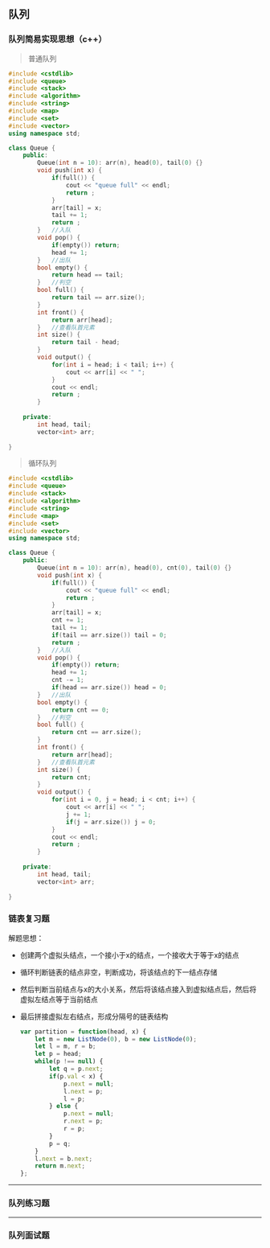 ## 队列

### 队列简易实现思想（c++）

> 普通队列

```c++
#include <cstdlib>
#include <queue>
#include <stack>
#include <algorithm>
#include <string>
#include <map>
#include <set>
#include <vector>
using namespace std;

class Queue {
    public: 
    	Queue(int n = 10): arr(n), head(0), tail(0) {}
    	void push(int x) {
            if(full()) {
                cout << "queue full" << endl;
                return ;
            }
            arr[tail] = x;
            tail += 1;
            return ;
        }	//入队
    	void pop() {
            if(empty()) return;
            head += 1;
        }	//出队
    	bool empty() {
            return head == tail;
        }	//判空
    	bool full() {
            return tail == arr.size();
        }
    	int front() {
            return arr[head];
        }	//查看队首元素
    	int size() {
            return tail - head;
        }
    	void output() {
            for(int i = head; i < tail; i++) {
                cout << arr[i] << " ";
            }
            cout << endl;
            return ;
        }
    
    private:
    	int head, tail;
    	vector<int> arr;
    
}
```

> 循环队列

```c++
#include <cstdlib>
#include <queue>
#include <stack>
#include <algorithm>
#include <string>
#include <map>
#include <set>
#include <vector>
using namespace std;

class Queue {
    public: 
    	Queue(int n = 10): arr(n), head(0), cnt(0), tail(0) {}
    	void push(int x) {
            if(full()) {
                cout << "queue full" << endl;
                return ;
            }
            arr[tail] = x;
            cnt += 1;
            tail += 1;
            if(tail == arr.size()) tail = 0;
            return ;
        }	//入队
    	void pop() {
            if(empty()) return;
            head += 1;
            cnt -= 1;
            if(head == arr.size()) head = 0;
        }	//出队
    	bool empty() {
            return cnt == 0;
        }	//判空
    	bool full() {
            return cnt == arr.size();
        }
    	int front() {
            return arr[head];
        }	//查看队首元素
    	int size() {
            return cnt;
        }
    	void output() {
            for(int i = 0, j = head; i < cnt; i++) {
                cout << arr[i] << " ";
                j += 1;
                if(j = arr.size()) j = 0;
            }
            cout << endl;
            return ;
        }
    
    private:
    	int head, tail;
    	vector<int> arr;
    
}
```

### 链表复习题

[86.分隔链表]: https://leetcode.cn/problems/partition-list/

解题思想：

* 创建两个虚拟头结点，一个接小于x的结点，一个接收大于等于x的结点

* 循环判断链表的结点非空，判断成功，将该结点的下一结点存储

* 然后判断当前结点与x的大小关系，然后将该结点接入到虚拟结点后，然后将虚拟左结点等于当前结点

* 最后拼接虚拟左右结点，形成分隔号的链表结构

  ```javascript
  var partition = function(head, x) {
      let m = new ListNode(0), b = new ListNode(0);
      let l = m, r = b;
      let p = head;
      while(p !== null) {
          let q = p.next;
          if(p.val < x) {
              p.next = null;
              l.next = p;
              l = p;
          } else {
              p.next = null;
              r.next = p;
              r = p;
          }
          p = q;
      }
      l.next = b.next;
      return m.next;
  };
  ```

  

[138.复制带随机指针的链表]: https://leetcode.cn/problems/copy-list-with-random-pointer/

------

### 队列练习题

[622.设计循环队列]: https://leetcode.cn/problems/design-circular-queue/
[641.设计循环双端队列]: https://leetcode.cn/problems/design-circular-deque/
[1670.设计前中后队列]: https://leetcode.cn/problems/design-front-middle-back-queue/
[933.最近的请求次数]: https://leetcode.cn/problems/number-of-recent-calls/

------

### 队列面试题

[第K个数]: https://leetcode.cn/problems/get-kth-magic-number-lcci/
[859.亲密字符串]: https://leetcode.cn/problems/buddy-strings/
[860.柠檬水找零]: https://leetcode.cn/problems/lemonade-change/
[969.煎饼排序]: https://leetcode.cn/problems/pancake-sorting/
[621.任务调度器]: https://leetcode.cn/problems/task-scheduler/

